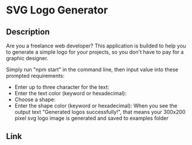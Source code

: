# SVG Logo Generator

## Description

Are you a freelance web developer? This application is builded to help you to generate a simple logo for your projects, so you don't have to pay for a graphic designer.

Simply run "npm start" in the command line, then input value into these prompted requirements:
- Enter up to three character for the text:
- Enter the text color (keyword or hexadecimal):
- Choose a shape:
- Enter the shape color (keyword or hexadecimal):
When you see the output text "Generated logos successfully!", that means your 300x200 pixel svg logo image is generated and saved to examples folder

## Link
